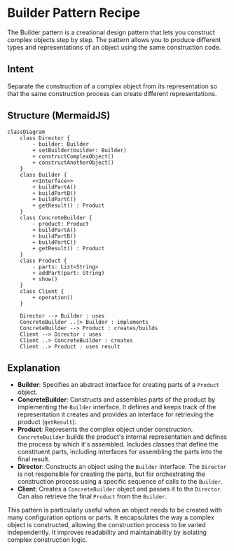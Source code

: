 # Builder Pattern Recipe

The Builder pattern is a creational design pattern that lets you construct complex objects step by step. The pattern allows you to produce different types and representations of an object using the same construction code.

## Intent

Separate the construction of a complex object from its representation so that the same construction process can create different representations.

## Structure (MermaidJS)

```mermaid
classDiagram
    class Director {
        - builder: Builder
        + setBuilder(builder: Builder)
        + constructComplexObject()
        + constructAnotherObject()
    }
    class Builder {
        <<Interface>>
        + buildPartA()
        + buildPartB()
        + buildPartC()
        + getResult() : Product
    }
    class ConcreteBuilder {
        - product: Product
        + buildPartA()
        + buildPartB()
        + buildPartC()
        + getResult() : Product
    }
    class Product {
        - parts: List<String>
        + addPart(part: String)
        + show()
    }
    class Client {
        + operation()
    }

    Director --> Builder : uses
    ConcreteBuilder ..|> Builder : implements
    ConcreteBuilder --> Product : creates/builds
    Client --> Director : uses
    Client ..> ConcreteBuilder : creates
    Client ..> Product : uses result
```

## Explanation

*   **Builder**: Specifies an abstract interface for creating parts of a `Product` object.
*   **ConcreteBuilder**: Constructs and assembles parts of the product by implementing the `Builder` interface. It defines and keeps track of the representation it creates and provides an interface for retrieving the product (`getResult`).
*   **Product**: Represents the complex object under construction. `ConcreteBuilder` builds the product's internal representation and defines the process by which it's assembled. Includes classes that define the constituent parts, including interfaces for assembling the parts into the final result.
*   **Director**: Constructs an object using the `Builder` interface. The `Director` is not responsible for creating the parts, but for orchestrating the construction process using a specific sequence of calls to the `Builder`.
*   **Client**: Creates a `ConcreteBuilder` object and passes it to the `Director`. Can also retrieve the final `Product` from the `Builder`.

This pattern is particularly useful when an object needs to be created with many configuration options or parts. It encapsulates the way a complex object is constructed, allowing the construction process to be varied independently. It improves readability and maintainability by isolating complex construction logic. 